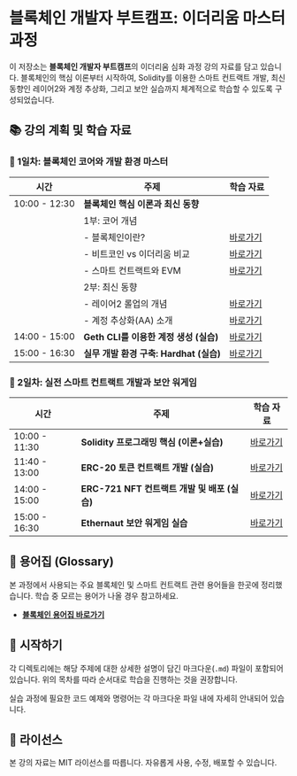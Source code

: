 # 블록체인 개발자 부트캠프: 이더리움 마스터 과정

이 저장소는 **블록체인 개발자 부트캠프**의 이더리움 심화 과정 강의 자료를 담고 있습니다. 블록체인의 핵심 이론부터 시작하여, Solidity를 이용한 스마트 컨트랙트 개발, 최신 동향인 레이어2와 계정 추상화, 그리고 보안 실습까지 체계적으로 학습할 수 있도록 구성되었습니다.

## 📚 강의 계획 및 학습 자료

### 📅 1일차: 블록체인 코어와 개발 환경 마스터

| 시간 | 주제 | 학습 자료 |
| --- | --- | --- |
| 10:00 - 12:30 | **블록체인 핵심 이론과 최신 동향** | |
| | 1부: 코어 개념 | |
| | - 블록체인이란? | [바로가기](./1-1-1_블록체인이란/) |
| | - 비트코인 vs 이더리움 비교 | [바로가기](./1-1-2_비트코인_vs_이더리움/) |
| | - 스마트 컨트랙트와 EVM | [바로가기](./1-1-3_스마트_컨트랙트와_EVM/) |
| | 2부: 최신 동향 | |
| | - 레이어2 롤업의 개념 | [바로가기](./1-2-1_레이어2_롤업/) |
| | - 계정 추상화(AA) 소개 | [바로가기](./1-2-2_계정_추상화/) |
| 14:00 - 15:00 | **Geth CLI를 이용한 계정 생성 (실습)** | [바로가기](./1-3_Geth_CLI/) |
| 15:00 - 16:30 | **실무 개발 환경 구축: Hardhat (실습)** | [바로가기](./1-4_Hardhat/) |

### 📅 2일차: 실전 스마트 컨트랙트 개발과 보안 워게임

| 시간 | 주제 | 학습 자료 |
| --- | --- | --- |
| 10:00 - 11:30 | **Solidity 프로그래밍 핵심 (이론+실습)** | [바로가기](./2-1_Solidity_핵심/) |
| 11:40 - 13:00 | **ERC-20 토큰 컨트랙트 개발 (실습)** | [바로가기](./2-2_ERC-20/) |
| 14:00 - 15:00 | **ERC-721 NFT 컨트랙트 개발 및 배포 (실습)** | [바로가기](./2-3_ERC-721/) |
| 15:00 - 16:30 | **Ethernaut 보안 워게임 실습** | [바로가기](./2-4_Ethernaut_워게임/) |

## 📖 용어집 (Glossary)

본 과정에서 사용되는 주요 블록체인 및 스마트 컨트랙트 관련 용어들을 한곳에 정리했습니다. 학습 중 모르는 용어가 나올 경우 참고하세요.

- [**블록체인 용어집 바로가기**](./GLOSSARY.md)

## 🚀 시작하기

각 디렉토리에는 해당 주제에 대한 상세한 설명이 담긴 마크다운(`.md`) 파일이 포함되어 있습니다. 위의 목차를 따라 순서대로 학습을 진행하는 것을 권장합니다.

실습 과정에 필요한 코드 예제와 명령어는 각 마크다운 파일 내에 자세히 안내되어 있습니다.

## 📄 라이선스

본 강의 자료는 MIT 라이선스를 따릅니다. 자유롭게 사용, 수정, 배포할 수 있습니다.
